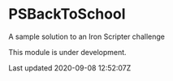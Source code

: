 # PSBackToSchool

A sample solution to an Iron Scripter challenge

This module is under development.

Last updated 2020-09-08 12:52:07Z
